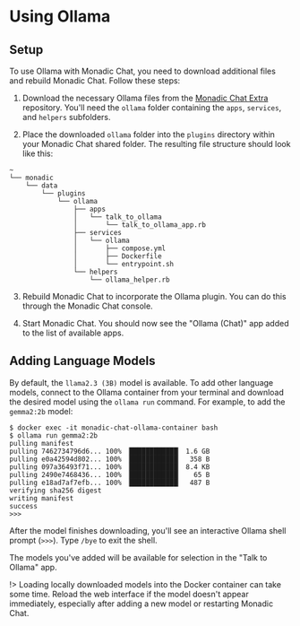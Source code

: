 # Using Ollama

## Setup

To use Ollama with Monadic Chat, you need to download additional files and rebuild Monadic Chat.  Follow these steps:

1. Download the necessary Ollama files from the [Monadic Chat Extra](https://github.com/yohasebe/monadic-chat-extra) repository.  You'll need the `ollama` folder containing the `apps`, `services`, and `helpers` subfolders.

2. Place the downloaded `ollama` folder into the `plugins` directory within your Monadic Chat shared folder.  The resulting file structure should look like this:

```
~
└── monadic
    └── data
        └── plugins
            └── ollama
                ├── apps
                │   └── talk_to_ollama
                │       └── talk_to_ollama_app.rb
                ├── services
                │   └── ollama
                │       ├── compose.yml
                │       ├── Dockerfile
                │       └── entrypoint.sh
                └── helpers
                    └── ollama_helper.rb
```

3. Rebuild Monadic Chat to incorporate the Ollama plugin.  You can do this through the Monadic Chat console.

4. Start Monadic Chat. You should now see the "Ollama (Chat)" app added to the list of available apps.

## Adding Language Models

By default, the `llama2.3 (3B)` model is available. To add other language models, connect to the Ollama container from your terminal and download the desired model using the `ollama run` command. For example, to add the `gemma2:2b` model:

```shell
$ docker exec -it monadic-chat-ollama-container bash
$ ollama run gemma2:2b
pulling manifest
pulling 7462734796d6... 100% ▕████████████▏ 1.6 GB
pulling e0a42594d802... 100% ▕████████████▏  358 B
pulling 097a36493f71... 100% ▕████████████▏ 8.4 KB
pulling 2490e7468436... 100% ▕████████████▏   65 B
pulling e18ad7af7efb... 100% ▕████████████▏  487 B
verifying sha256 digest
writing manifest
success
>>>
```

After the model finishes downloading, you'll see an interactive Ollama shell prompt (`>>>`). Type `/bye` to exit the shell.

The models you've added will be available for selection in the "Talk to Ollama" app.

!> Loading locally downloaded models into the Docker container can take some time. Reload the web interface if the model doesn't appear immediately, especially after adding a new model or restarting Monadic Chat.
